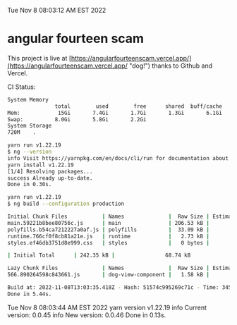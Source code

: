 Tue Nov  8 08:03:12 AM EST 2022

# angular fourteen scam


This project is live at [https://angularfourteenscam.vercel.app/](https://angularfourteenscam.vercel.app/ "dog!") thanks to Github and Vercel.

CI Status: 

```bash
System Memory
               total        used        free      shared  buff/cache   available
Mem:            15Gi       7.4Gi       1.7Gi       1.3Gi       6.1Gi       6.1Gi
Swap:          8.0Gi       5.8Gi       2.2Gi
System Storage
720M	.
```
```bash
yarn run v1.22.19
$ ng --version
info Visit https://yarnpkg.com/en/docs/cli/run for documentation about this command.
yarn install v1.22.19
[1/4] Resolving packages...
success Already up-to-date.
Done in 0.30s.
```
```bash
yarn run v1.22.19
$ ng build --configuration production

Initial Chunk Files           | Names              |  Raw Size | Estimated Transfer Size
main.59221b8bee80756c.js      | main               | 206.53 kB |                56.82 kB
polyfills.b54ca7212227a0af.js | polyfills          |  33.09 kB |                10.65 kB
runtime.766cf0f8cb81a21e.js   | runtime            |   2.73 kB |                 1.27 kB
styles.ef46db3751d8e999.css   | styles             |   0 bytes |                       -

| Initial Total      | 242.35 kB |                68.74 kB

Lazy Chunk Files              | Names              |  Raw Size | Estimated Transfer Size
566.890264598c843661.js       | dog-view-component |   1.58 kB |               792 bytes

Build at: 2022-11-08T13:03:35.418Z - Hash: 51574c995269c71c - Time: 3458ms
Done in 5.44s.
```
Tue Nov  8 08:03:44 AM EST 2022
yarn version v1.22.19
info Current version: 0.0.45
info New version: 0.0.46
Done in 0.13s.
